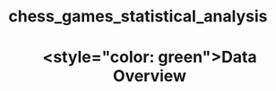 # chess_games_statistical_analysis

# <h1><center><style="color: green">Data Overview</style></center></h1>

